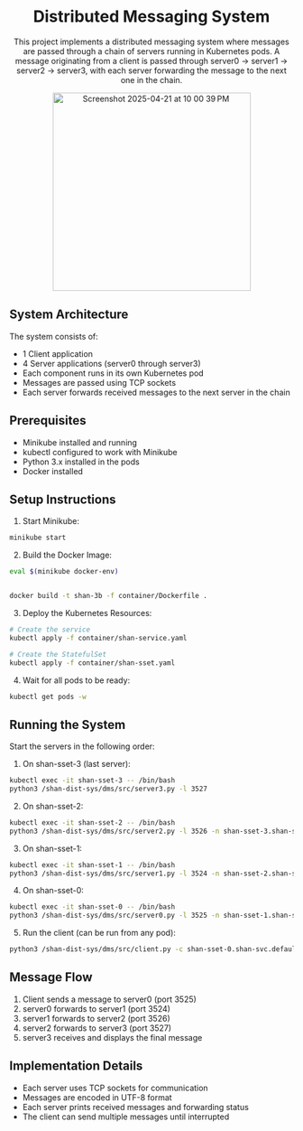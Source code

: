 
<div align="center">

# Distributed Messaging System

This project implements a distributed messaging system where messages are passed through a chain of servers running in Kubernetes pods. A message originating from a client is passed through server0 → server1 → server2 → server3, with each server forwarding the message to the next one in the chain.

<p align="center">
  <img width="351" alt="Screenshot 2025-04-21 at 10 00 39 PM" src="https://github.com/user-attachments/assets/d6c8e9bc-a50b-4b18-84fc-5b02bf71a500" />
</p>

</div>

## System Architecture
The system consists of:
- 1 Client application
- 4 Server applications (server0 through server3)
- Each component runs in its own Kubernetes pod
- Messages are passed using TCP sockets
- Each server forwards received messages to the next server in the chain

## Prerequisites
- Minikube installed and running
- kubectl configured to work with Minikube
- Python 3.x installed in the pods
- Docker installed

## Setup Instructions

1. Start Minikube:
```bash
minikube start
```

2. Build the Docker Image:
```bash
eval $(minikube docker-env)


docker build -t shan-3b -f container/Dockerfile .
```

3. Deploy the Kubernetes Resources:
```bash
# Create the service
kubectl apply -f container/shan-service.yaml

# Create the StatefulSet
kubectl apply -f container/shan-sset.yaml
```

4. Wait for all pods to be ready:
```bash
kubectl get pods -w
```

## Running the System

Start the servers in the following order:

1. On shan-sset-3 (last server):
```bash
kubectl exec -it shan-sset-3 -- /bin/bash
python3 /shan-dist-sys/dms/src/server3.py -l 3527
```

2. On shan-sset-2:
```bash
kubectl exec -it shan-sset-2 -- /bin/bash
python3 /shan-dist-sys/dms/src/server2.py -l 3526 -n shan-sset-3.shan-svc.default.svc.cluster.local:3527
```

3. On shan-sset-1:
```bash
kubectl exec -it shan-sset-1 -- /bin/bash
python3 /shan-dist-sys/dms/src/server1.py -l 3524 -n shan-sset-2.shan-svc.default.svc.cluster.local:3526
```

4. On shan-sset-0:
```bash
kubectl exec -it shan-sset-0 -- /bin/bash
python3 /shan-dist-sys/dms/src/server0.py -l 3525 -n shan-sset-1.shan-svc.default.svc.cluster.local:3524
```

5. Run the client (can be run from any pod):
```bash
python3 /shan-dist-sys/dms/src/client.py -c shan-sset-0.shan-svc.default.svc.cluster.local:3525
```

## Message Flow
1. Client sends a message to server0 (port 3525)
2. server0 forwards to server1 (port 3524)
3. server1 forwards to server2 (port 3526)
4. server2 forwards to server3 (port 3527)
5. server3 receives and displays the final message

## Implementation Details
- Each server uses TCP sockets for communication
- Messages are encoded in UTF-8 format
- Each server prints received messages and forwarding status
- The client can send multiple messages until interrupted





